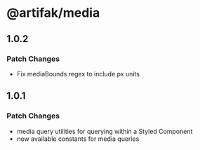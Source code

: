 # @artifak/media

## 1.0.2

### Patch Changes

- Fix mediaBounds regex to include px units

## 1.0.1

### Patch Changes

- media query utilities for querying within a Styled Component
- new available constants for media queries
